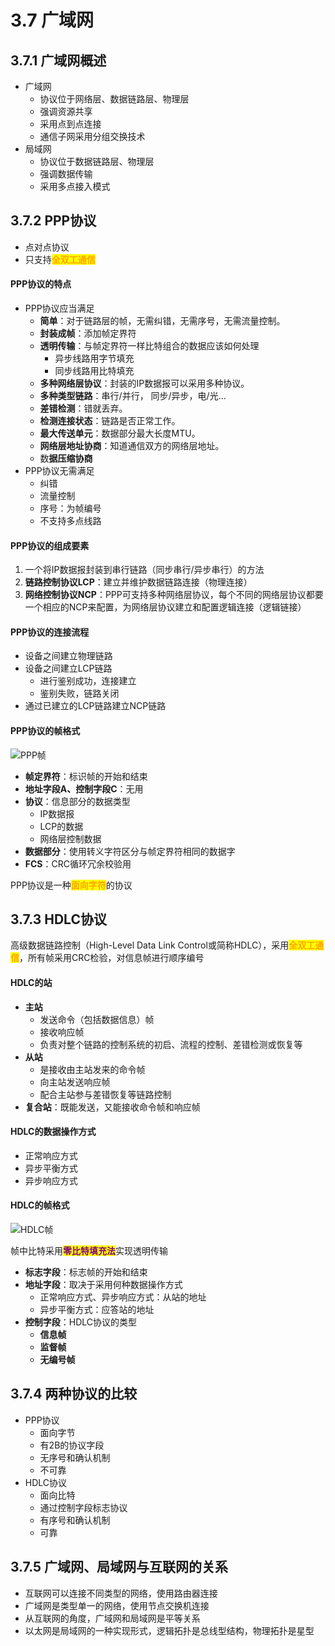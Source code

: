 # 3.7 广域网

## 3.7.1 广域网概述

- 广域网
  - 协议位于网络层、数据链路层、物理层
  - 强调资源共享
  - 采用点到点连接
  - 通信子网采用分组交换技术
- 局域网
  - 协议位于数据链路层、物理层
  - 强调数据传输
  - 采用多点接入模式

## 3.7.2 PPP协议

- 点对点协议
- 只支持<mark style="color:orange;">**全双工通信**</mark>

#### PPP协议的特点

- PPP协议应当满足
  - **简单**：对于链路层的帧，无需纠错，无需序号，无需流量控制。
  - **封装成帧**：添加帧定界符
  - **透明传输**：与帧定界符一样比特组合的数据应该如何处理
    - 异步线路用字节填充
    - 同步线路用比特填充
  - **多种网络层协议**：封装的IP数据报可以采用多种协议。
  - **多种类型链路**：串行/并行， 同步/异步，电/光...
  - **差错检测**：错就丢弃。
  - **检测连接状态**：链路是否正常工作。
  - **最大传送单元**：数据部分最大长度MTU。
  - **网络层地址协商**：知道通信双方的网络层地址。
  - 数**据压缩协商**
- PPP协议无需满足
  - 纠错
  - 流量控制
  - 序号：为帧编号
  - 不支持多点线路

#### PPP协议的组成要素

1. 一个将IP数据报封装到串行链路（同步串行/异步串行）的方法
2. **链路控制协议LCP**：建立并维护数据链路连接（物理连接）
3. **网络控制协议NCP**：PPP可支持多种网络层协议，每个不同的网络层协议都要一个相应的NCP来配置，为网络层协议建立和配置逻辑连接（逻辑链接）

#### PPP协议的连接流程

- 设备之间建立物理链路
- 设备之间建立LCP链路
  - 进行鉴别成功，连接建立
  - 鉴别失败，链路关闭
- 通过已建立的LCP链路建立NCP链路

#### PPP协议的帧格式

![PPP帧](../.gitbook/assets/PPP帧.png)

- **帧定界符**：标识帧的开始和结束
- **地址字段A、控制字段C**：无用
- **协议**：信息部分的数据类型
  - IP数据报
  - LCP的数据
  - 网络层控制数据
- **数据部分**：使用转义字符区分与帧定界符相同的数据字
- **FCS**：CRC循环冗余校验用

PPP协议是一种<mark style="color:orange;">**面向字符**</mark>的协议

## 3.7.3 HDLC协议

高级数据链路控制（High-Level Data Link Control或简称HDLC），采用<mark style="color:orange;">**全双工通信**</mark>，所有帧采用CRC检验，对信息帧进行顺序编号

#### HDLC的站

- **主站**
  - 发送命令（包括数据信息）帧
  - 接收响应帧
  - 负责对整个链路的控制系统的初启、流程的控制、差错检测或恢复等
- **从站**
  - 是接收由主站发来的命令帧
  - 向主站发送响应帧
  - 配合主站参与差错恢复等链路控制
- **复合站**：既能发送，又能接收命令帧和响应帧

#### HDLC的数据操作方式

- 正常响应方式
- 异步平衡方式
- 异步响应方式

#### HDLC的帧格式

![HDLC帧](../.gitbook/assets/HDLC帧.png)

帧中比特采用<mark style="color:purple;">**零比特填充法**</mark>实现透明传输

- **标志字段**：标志帧的开始和结束
- **地址字段**：取决于采用何种数据操作方式
  - 正常响应方式、异步响应方式：从站的地址
  - 异步平衡方式：应答站的地址
- **控制字段**：HDLC协议的类型
  - **信息帧**
  - **监督帧**
  - **无编号帧**

## 3.7.4 两种协议的比较

- PPP协议
  - 面向字节
  - 有2B的协议字段
  - 无序号和确认机制
  - 不可靠
- HDLC协议
  - 面向比特
  - 通过控制字段标志协议
  - 有序号和确认机制
  - 可靠



## 3.7.5 广域网、局域网与互联网的关系

- 互联网可以连接不同类型的网络，使用路由器连接
- 广域网是类型单一的网络，使用节点交换机连接
- 从互联网的角度，广域网和局域网是平等关系
- 以太网是局域网的一种实现形式，逻辑拓扑是总线型结构，物理拓扑是星型

